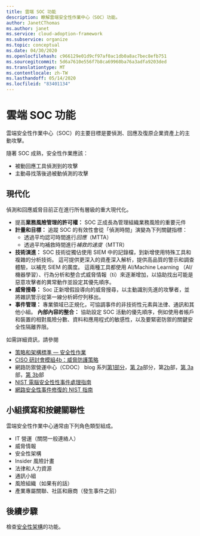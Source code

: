 ```yaml
---
title: 雲端 SOC 功能
description: 瞭解雲端安全性作業中心（SOC）功能。
author: JanetCThomas
ms.author: janet
ms.service: cloud-adoption-framework
ms.subservice: organize
ms.topic: conceptual
ms.date: 04/30/2020
ms.openlocfilehash: c966129e01d9cf97af0ac1db0a8ac7bec8efb751
ms.sourcegitcommit: 5d6a7610e556f7b8ca69960ba76a3adfa9203ded
ms.translationtype: MT
ms.contentlocale: zh-TW
ms.lasthandoff: 05/14/2020
ms.locfileid: "83401134"
---
```

<!-- cSpell:ignore CISO MTTA MTTR SIEM NIST SOCs CDOC -->

# <a name="cloud-soc-functions"></a>雲端 SOC 功能

雲端安全性作業中心（SOC）的主要目標是要偵測、回應及復原企業資產上的主動攻擊。

隨著 SOC 成熟，安全性作業應該：

- 被動回應工具偵測到的攻擊
- 主動尋找落後過被動偵測的攻擊

## <a name="modernization"></a>現代化

偵測和回應威脅目前正在進行所有層級的重大現代化。

- 提高**業務風險管理的許可權：** SOC 正成長為管理組織業務風險的重要元件
- **計量和目標：** 追蹤 SOC 的有效性會從「偵測時間」演變為下列關鍵指標：
  - 透過平均認可時間進行*回應*（MTTA）
  - 透過平均補救時間進行*補救的速度*（MTTR）
- **技術演進：** SOC 技術從獨佔使用 SIEM 中的記錄檔，到新增使用特殊工具和複雜的分析技術。 這可提供更深入的資產深入解析，提供高品質的警示和調查體驗，以補充 SIEM 的廣度。 這兩種工具都使用 AI/Machine Learning （AI/機器學習）、行為分析和整合式威脅情報（ti）來逐漸增加，以協助找出可能是惡意攻擊者的異常動作並設定其優先順序。
- **威脅搜尋：** Soc 正新增假設導向的威脅搜尋，以主動識別先進的攻擊者，並將雜訊警示從第一線分析師佇列移出。
- **事件管理：** 專業領域已正規化，可協調事件的非技術性元素與法律、通訊和其他小組。
**內部內容的整合：** 協助設定 SOC 活動的優先順序，例如使用者帳戶和裝置的相對風險分數、資料和應用程式的敏感性，以及要緊密防禦的關鍵安全性隔離界限。

 如需詳細資訊，請參閱

- [策略和架構標準 &mdash; 安全性作業](https://docs.microsoft.com/security/compass/security-operations-videos-and-decks)
- [CISO 研討會模組4b：威脅防護策略](https://docs.microsoft.com/security/ciso-workshop/ciso-workshop-module-4b)
- 網路防禦營運中心（CDOC） blog 系列[第1部分](https://www.microsoft.com/security/blog/2019/02/21/lessons-learned-from-the-microsoft-soc-part-1-organization/)，[第 2a](https://www.microsoft.com/security/blog/2019/04/23/lessons-learned-microsoft-soc-part-2-organizing-people/)部分，第[2b](https://www.microsoft.com/security/blog/2019/06/06/lessons-learned-from-the-microsoft-soc-part-2b-career-paths-and-readiness/)部，[第 3a](https://www.microsoft.com/security/blog/2019/10/07/ciso-series-lessons-learned-from-the-microsoft-soc-part-3a-choosing-soc-tools/)部，[第 3b](https://www.microsoft.com/security/blog/2019/12/23/ciso-series-lessons-learned-from-the-microsoft-soc-part-3b-a-day-in-the-life)部
- [NIST 電腦安全性性事件處理指南](https://nvlpubs.nist.gov/nistpubs/SpecialPublications/NIST.SP.800-61r2.pdf)
- [網路安全性事件修復的 NIST 指南](https://nvlpubs.nist.gov/nistpubs/SpecialPublications/NIST.SP.800-184.pdf)

## <a name="team-composition-and-key-relationships"></a>小組撰寫和按鍵關聯性

雲端安全性作業中心通常由下列角色類型組成。

- IT 營運（關閉一般連絡人）
- 威脅情報
- 安全性架構
- Insider 風險計畫
- 法律和人力資源
- 通訊小組
- 風險組織（如果有的話）
- 產業專屬關聯、社區和廠商（發生事件之前）

## <a name="next-steps"></a>後續步驟

檢查[安全性架構](./cloud-security-architecture.md)的功能。
